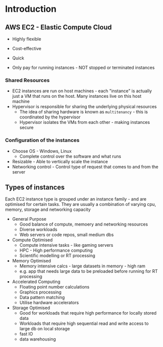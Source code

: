 # Introduction

## AWS EC2 - Elastic Compute Cloud
* Highly flexible
* Cost-effective
* Quick

* Only pay for running instances - NOT stopped or terminated instances

### Shared Resources 
* EC2 instances are run on host machines - each "instance" is actually just a VM that runs on the host. Many instances 
live on this host machine
* Hypervisor is responsible for sharing the underlying physical resources
  * The idea of sharing hardware is known as `multitenancy` - this is coordinated by the hypervisor
  * Hypervisor isolates the VMs from each other - making instances secure 

### Configuration of the instances
* Choose OS - Windows, Linux
  * Complete control over the software and what runs 
* Resizable - Able to vertically scale the instance 
* Networking control - Control type of request that comes to and from the server 

## Types of instances
Each EC2 instance type is grouped under an instance family - and are optimised for certain tasks. They are usually
a combination of varying cpu, memory, storage and networking capacity

* General Purpose
  * Good balance of compute, memoery and networking resources 
  * Diverse workloads 
  * Web servers or code repos, small medium dbs
* Compute Optimised 
  * Compute intensive tasks - like gaming servers  
  * HPC - High performance computing  
  * Scientific modelling or RT processing 
* Memory Optimised
  * Memory intensive calcs - large datasets in memory - high ram
  * e.g. app that needs large data to be preloaded before running for RT processing
* Accelerated Computing
  * Floating point number calculations
  * Graphics processing
  * Data pattern matching
  * Utilise hardware accelerators
* Storage Optimised
  * Good for workloads that require high performance for locally stored data 
  * Workloads that require high sequential read and write access to large db on local storage
  * fast IO 
  * data warehousing